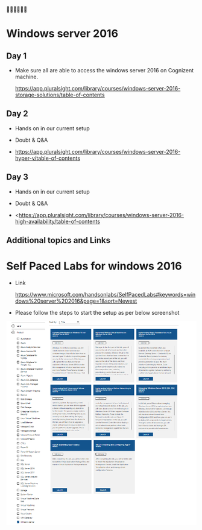  :construction::construction::construction::construction::construction::construction:
 
# Windows server 2016

## Day 1

* Make sure all are able to access the windows server 2016 on Cognizent machine.

  <https://app.pluralsight.com/library/courses/windows-server-2016-storage-solutions/table-of-contents>
     

## Day 2

 * Hands on in our current setup
 * Doubt & Q&A

 * <https://app.pluralsight.com/library/courses/windows-server-2016-hyper-v/table-of-contents>
 
 
 ## Day 3

 * Hands on in our current setup
 * Doubt & Q&A

 * <https://app.pluralsight.com/library/courses/windows-server-2016-high-availability/table-of-contents
 >
 
 ## Additional topics and Links
 
 # Self Paced Labs for windows 2016
 
 * Link
 
   <https://www.microsoft.com/handsonlabs/SelfPacedLabs#keywords=windows%20server%202016&page=1&sort=Newest>

  * Please follow the steps to start the setup as per below screenshot 

<img src="Resource/Microsoft_Labs.PNG" width="600" alt="grayscale image" />


 


        
